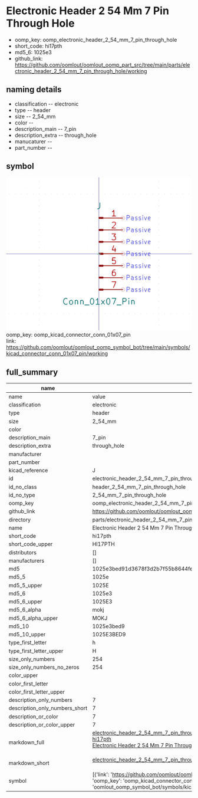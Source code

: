 # Electronic Header 2 54 Mm 7 Pin Through Hole

  
* oomp_key: oomp_electronic_header_2_54_mm_7_pin_through_hole 
* short_code: hi17pth
* md5_6: 1025e3  
* github_link: https://github.com/oomlout/oomlout_oomp_part_src/tree/main/parts/electronic_header_2_54_mm_7_pin_through_hole/working  
## naming details
* classification -- electronic
* type -- header
* size -- 2_54_mm
* color -- 
* description_main -- 7_pin
* description_extra -- through_hole
* manucaturer -- 
* part_number -- 



## symbol

![](symbol/0/working/working_600.png)  
oomp_key: oomp_kicad_connector_conn_01x07_pin  
link: https://github.com/oomlout/oomlout_oomp_symbol_bot/tree/main/symbols/kicad_connector_conn_01x07_pin/working  


## full_summary
| name | value | 
| --- | --- | 
| name | value | 
| classification | electronic | 
| type | header | 
| size | 2_54_mm | 
| color |  | 
| description_main | 7_pin | 
| description_extra | through_hole | 
| manufacturer |  | 
| part_number |  | 
| kicad_reference | J | 
| id | electronic_header_2_54_mm_7_pin_through_hole | 
| id_no_class | header_2_54_mm_7_pin_through_hole | 
| id_no_type | 2_54_mm_7_pin_through_hole | 
| oomp_key | oomp_electronic_header_2_54_mm_7_pin_through_hole | 
| github_link | https://github.com/oomlout/oomlout_oomp_part_src/tree/main/parts/electronic_header_2_54_mm_7_pin_through_hole/working | 
| directory | parts/electronic_header_2_54_mm_7_pin_through_hole | 
| name | Electronic Header 2 54 Mm 7 Pin Through Hole | 
| short_code | hi17pth | 
| short_code_upper | HI17PTH | 
| distributors | [] | 
| manufacturers | [] | 
| md5 | 1025e3bed91d3678f3d2b7f55b8644fe | 
| md5_5 | 1025e | 
| md5_5_upper | 1025E | 
| md5_6 | 1025e3 | 
| md5_6_upper | 1025E3 | 
| md5_6_alpha | mokj | 
| md5_6_alpha_upper | MOKJ | 
| md5_10 | 1025e3bed9 | 
| md5_10_upper | 1025E3BED9 | 
| type_first_letter | h | 
| type_first_letter_upper | H | 
| size_only_numbers | 254 | 
| size_only_numbers_no_zeros | 254 | 
| color_upper |  | 
| color_first_letter |  | 
| color_first_letter_upper |  | 
| description_only_numbers | 7 | 
| description_only_numbers_short | 7 | 
| description_or_color | 7 | 
| description_or_color_upper | 7 | 
| markdown_full | [electronic_header_2_54_mm_7_pin_through_hole](https://github.com/oomlout/oomlout_oomp_part_src/tree/main/parts/electronic_header_2_54_mm_7_pin_through_hole/working)<br>[hi17pth](https://github.com/oomlout/oomlout_oomp_part_src/tree/main/parts/electronic_header_2_54_mm_7_pin_through_hole/working)<br>[Electronic Header 2 54 Mm 7 Pin Through Hole](https://github.com/oomlout/oomlout_oomp_part_src/tree/main/parts/electronic_header_2_54_mm_7_pin_through_hole/working)<br><br> | 
| markdown_short | [electronic_header_2_54_mm_7_pin_through_hole](https://github.com/oomlout/oomlout_oomp_part_src/tree/main/parts/electronic_header_2_54_mm_7_pin_through_hole/working)<br><br> | 
| symbol | [{'link': 'https://github.com/oomlout/oomlout_oomp_symbol_bot/tree/main/symbols/kicad_connector_conn_01x07_pin', 'oomp_key': 'oomp_kicad_connector_conn_01x07_pin', 'directory': 'oomlout_oomp_symbol_bot/symbols/kicad_connector_conn_01x07_pin//working/working.kicad_sym'}] | 
